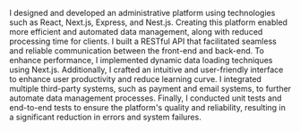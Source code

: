 I designed and developed an administrative platform using technologies such as React, Next.js, Express, and Nest.js. Creating this platform enabled more efficient and automated data management, along with reduced processing time for clients. I built a RESTful API that facilitated seamless and reliable communication between the front-end and back-end. To enhance performance, I implemented dynamic data loading techniques using Next.js. Additionally, I crafted an intuitive and user-friendly interface to enhance user productivity and reduce learning curve. I integrated multiple third-party systems, such as payment and email systems, to further automate data management processes. Finally, I conducted unit tests and end-to-end tests to ensure the platform's quality and reliability, resulting in a significant reduction in errors and system failures.